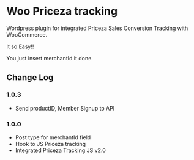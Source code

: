 # Woo Priceza tracking
Wordpress plugin for integrated Priceza Sales Conversion Tracking with WooCommerce.

It so Easy!!

You just insert merchantId it done.

## Change Log

### 1.0.3
* Send productID, Member Signup to API

### 1.0.0
* Post type for merchantId field
* Hook to JS Priceza tracking
* Integrated Priceza Tracking JS v2.0
